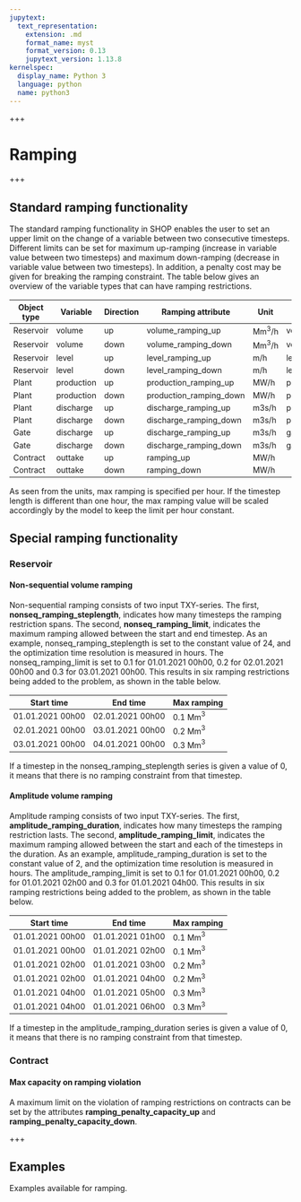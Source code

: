 ```yaml
---
jupytext:
  text_representation:
    extension: .md
    format_name: myst
    format_version: 0.13
    jupytext_version: 1.13.8
kernelspec:
  display_name: Python 3
  language: python
  name: python3
---
```


<style>
th {
  font-size: 14px
}
td {
  font-size: 14px
}
</style>

+++

# Ramping

+++

## Standard ramping functionality

The standard ramping functionality in SHOP enables the user to set an upper limit on the change of a variable between two consecutive timesteps. Different limits can be set for maximum up-ramping (increase in variable value between two timesteps) and maximum down-ramping (decrease in variable value between two timesteps). In addition, a penalty cost may be given for breaking the ramping constraint. The table below gives an overview of the variable types that can have ramping restrictions. 

|Object type|Variable|Direction|Ramping attribute|Unit|Global penalty|Object penalty|
|-|-|-|-|-|-|-|
|Reservoir|volume|up|volume_ramping_up|Mm$^3$/h|volume_ramping_penalty_cost||
|Reservoir|volume|down|volume_ramping_down|Mm$^3$/h|volume_ramping_penalty_cost||
|Reservoir|level|up|level_ramping_up|m/h|level_ramping_penalty_cost||
|Reservoir|level|down|level_ramping_down|m/h|level_ramping_penalty_cost||
|Plant|production|up|production_ramping_up|MW/h|production_ramp_penalty_cost||
|Plant|production|down|production_ramping_down|MW/h|production_ramp_penalty_cost||
|Plant|discharge|up|discharge_ramping_up|m3s/h|production_ramp_penalty_cost||
|Plant|discharge|down|discharge_ramping_down|m3s/h|production_ramp_penalty_cost||
|Gate|discharge|up|discharge_ramping_up|m3s/h|gate_ramp_penalty_cost|ramp_penalty_cost|
|Gate|discharge|down|discharge_ramping_down|m3s/h|gate_ramp_penalty_cost|ramp_penalty_cost|
|Contract|outtake|up|ramping_up|MW/h||ramping_penalty_cost_up|
|Contract|outtake|down|ramping_down|MW/h||ramping_penalty_cost_down|

As seen from the units, max ramping is specified per hour. If the timestep length is different than one hour, the max ramping value will be scaled accordingly by the model to keep the limit per hour constant.

## Special ramping functionality

### Reservoir

#### Non-sequential volume ramping

Non-sequential ramping consists of two input TXY-series. The first, **nonseq_ramping_steplength**, indicates how many timesteps the ramping restriction spans. The second, **nonseq_ramping_limit**, indicates the maximum ramping allowed between the start and end timestep. As an example, nonseq_ramping_steplength is set to the constant value of 24, and the optimization time resolution is measured in hours. The nonseq_ramping_limit is set to 0.1 for 01.01.2021 00h00, 0.2 for 02.01.2021 00h00 and 0.3 for 03.01.2021 00h00. This results in six ramping restrictions being added to the problem, as shown in the table below.

|Start time|End time|Max ramping|
|-|-|-|
|01.01.2021 00h00|02.01.2021 00h00|0.1 Mm$^3$|
|02.01.2021 00h00|03.01.2021 00h00|0.2 Mm$^3$|
|03.01.2021 00h00|04.01.2021 00h00|0.3 Mm$^3$|

If a timestep in the nonseq_ramping_steplength series is given a value of 0, it means that there is no ramping constraint from that timestep.

#### Amplitude volume ramping

Amplitude ramping consists of two input TXY-series. The first, **amplitude_ramping_duration**, indicates how many timesteps the ramping restriction lasts. The second, **amplitude_ramping_limit**, indicates the maximum ramping allowed between the start and each of the timesteps in the duration. As an example, amplitude_ramping_duration is set to the constant value of 2, and the optimization time resolution is measured in hours. The amplitude_ramping_limit is set to 0.1 for 01.01.2021 00h00, 0.2 for 01.01.2021 02h00 and 0.3 for 01.01.2021 04h00. This results in six ramping restrictions being added to the problem, as shown in the table below.

|Start time|End time|Max ramping|
|-|-|-|
|01.01.2021 00h00|01.01.2021 01h00|0.1 Mm$^3$|
|01.01.2021 00h00|01.01.2021 02h00|0.1 Mm$^3$|
|01.01.2021 02h00|01.01.2021 03h00|0.2 Mm$^3$|
|01.01.2021 02h00|01.01.2021 04h00|0.2 Mm$^3$|
|01.01.2021 04h00|01.01.2021 05h00|0.3 Mm$^3$|
|01.01.2021 04h00|01.01.2021 06h00|0.3 Mm$^3$|

If a timestep in the amplitude_ramping_duration series is given a value of 0, it means that there is no ramping constraint from that timestep.

### Contract

#### Max capacity on ramping violation

A maximum limit on the violation of ramping restrictions on contracts can be set by the attributes **ramping_penalty_capacity_up** and **ramping_penalty_capacity_down**.

+++

## Examples

Examples available for ramping.
